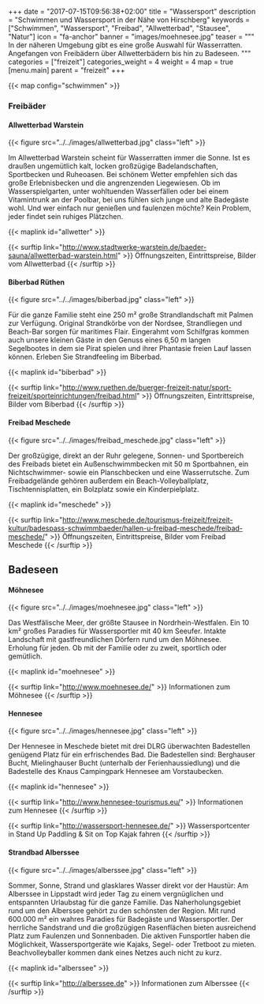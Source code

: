 +++
date = "2017-07-15T09:56:38+02:00"
title = "Wassersport"
description = "Schwimmen und Wassersport in der Nähe von Hirschberg"
keywords = ["Schwimmen", "Wassersport", "Freibad", "Allwetterbad", "Stausee", "Natur"]
icon = "fa-anchor"
banner = "images/moehnesee.jpg"
teaser = """
In der näheren Umgebung gibt es eine große Auswahl für Wasserratten.
Angefangen von Freibädern über Allwetterbädern bis hin zu Badeseen.
"""
categories = ["freizeit"]
categories_weight = 4
weight = 4
map = true
[menu.main]
    parent = "freizeit"
+++

{{< map config="schwimmen" >}}

### Freibäder

#### Allwetterbad Warstein

{{< figure src="../../images/allwetterbad.jpg" class="left" >}}

Im Allwetterbad Warstein scheint für Wasserratten immer die Sonne. Ist es draußen ungemütlich kalt, locken 
großzügige Badelandschaften, Sportbecken und Ruheoasen. Bei schönem Wetter empfehlen sich das große 
Erlebnisbecken und die angrenzenden Liegewiesen. Ob im Wasserspielgarten, unter wohltuenden Wasserfällen 
oder bei einem Vitamintrunk an der Poolbar, bei uns fühlen sich junge und alte Badegäste wohl. 
Und wer einfach nur genießen und faulenzen möchte? Kein Problem, jeder findet sein ruhiges Plätzchen.

{{< maplink id="allwetter" >}}

{{< surftip link="http://www.stadtwerke-warstein.de/baeder-sauna/allwetterbad-warstein.html" >}}
 Öffnungszeiten, Eintrittspreise, Bilder vom Allwetterbad
{{< /surftip >}}


#### Biberbad Rüthen

{{< figure src="../../images/biberbad.jpg" class="left" >}}

Für die ganze Familie steht eine 250 m² große Strandlandschaft mit Palmen zur Verfügung. 
Original Strandkörbe von der Nordsee, Strandliegen und Beach-Bar sorgen für maritimes Flair. 
Eingerahmt vom Schilfgras kommen auch unsere kleinen Gäste in den Genuss eines 6,50 m langen  
Segelbootes in dem sie Pirat spielen und ihrer Phantasie freien Lauf lassen können. 
Erleben Sie Strandfeeling im Biberbad.

{{< maplink id="biberbad" >}}

{{< surftip link="http://www.ruethen.de/buerger-freizeit-natur/sport-freizeit/sporteinrichtungen/freibad.html" >}}
 Öffnungszeiten, Eintrittspreise, Bilder vom Biberbad
{{< /surftip >}}


#### Freibad Meschede

{{< figure src="../../images/freibad_meschede.jpg" class="left" >}}

Der großzügige, direkt an der Ruhr gelegene, Sonnen- und Sportbereich des Freibads bietet ein 
Außenschwimmbecken mit 50 m Sportbahnen, ein Nichtschwimmer- sowie ein Planschbecken und eine Wasserrutsche. 
Zum Freibadgelände gehören außerdem ein Beach-Volleyballplatz, Tischtennisplatten, ein 
Bolzplatz sowie ein Kinderpielplatz.

{{< maplink id="meschede" >}}

{{< surftip link="http://www.meschede.de/tourismus-freizeit/freizeit-kultur/badespass-schwimmbaeder/hallen-u-freibad-meschede/freibad-meschede/" >}}
 Öffnungszeiten, Eintrittspreise, Bilder vom Freibad Meschede
{{< /surftip >}}

## Badeseen

#### Möhnesee

{{< figure src="../../images/moehnesee.jpg" class="left" >}}

Das Westfälische Meer, der größte Stausee in Nordrhein-Westfalen. Ein 10 km² großes Paradies für 
Wassersportler mit 40 km Seeufer. Intakte Landschaft mit gastfreundlichen Dörfern rund um den Möhnesee.  
Erholung für jeden. Ob mit der Familie oder zu zweit, sportlich oder gemütlich.

{{< maplink id="moehnesee" >}}

{{< surftip link="http://www.moehnesee.de/" >}}
 Informationen zum Möhnesee
{{< /surftip >}}


#### Hennesee

{{< figure src="../../images/hennesee.jpg" class="left" >}}

Der Hennesee in Meschede bietet mit drei DLRG überwachten Badestellen genügend Platz für ein erfrischendes Bad. 
Die Badestellen sind: Berghauser Bucht, Mielinghauser Bucht (unterhalb der Ferienhaussiedlung) und die Badestelle 
des Knaus Campingpark Hennesee am Vorstaubecken.

{{< maplink id="hennesee" >}}

{{< surftip link="http://www.hennesee-tourismus.eu/" >}}
 Informationen zum Hennesee
{{< /surftip >}}

{{< surftip link="http://wassersport-hennesee.de/" >}}
 Wassersportcenter in Stand Up Paddling & Sit on Top Kajak fahren
{{< /surftip >}}

#### Strandbad Alberssee

{{< figure src="../../images/alberssee.jpg" class="left" >}}

Sommer, Sonne, Strand und glasklares Wasser direkt vor der Haustür: Am Alberssee in Lippstadt wird jeder Tag
 zu einem vergnüglichen und entspannten Urlaubstag für die ganze Familie. Das Naherholungsgebiet rund um 
 den Alberssee gehört zu den schönsten der Region. Mit rund 600.000 m² ein wahres Paradies für Badegäste und Wassersportler. 
Der herrliche Sandstrand und die großzügigen Rasenflächen bieten ausreichend Platz zum Faulenzen und Sonnenbaden. 
Die aktiven Funsportler haben die Möglichkeit, Wassersportgeräte wie Kajaks, Segel- oder Tretboot zu mieten.
 Beachvolleyballer kommen dank eines Netzes auch nicht zu kurz.

{{< maplink id="alberssee" >}}

{{< surftip link="http://alberssee.de" >}}
 Informationen zum Alberssee
{{< /surftip >}}